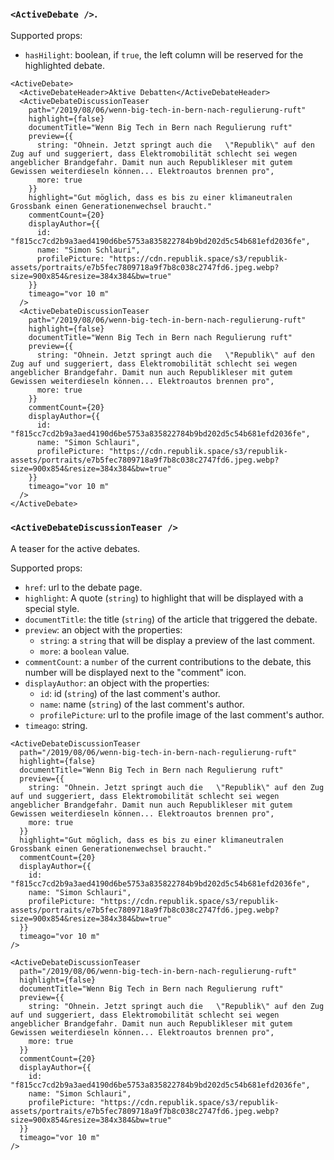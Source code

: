 ### `<ActiveDebate />`.

Supported props:
- `hasHilight`: boolean, if `true`, the left column will be reserved for the highlighted debate.


```react|noSource
<ActiveDebate>
  <ActiveDebateHeader>Aktive Debatten</ActiveDebateHeader>
  <ActiveDebateDiscussionTeaser
    path="/2019/08/06/wenn-big-tech-in-bern-nach-regulierung-ruft"
    highlight={false}
    documentTitle="Wenn Big Tech in Bern nach Regulierung ruft"
    preview={{
      string: "Ohnein. Jetzt springt auch die   \"Republik\" auf den Zug auf und suggeriert, dass Elektromobilität schlecht sei wegen angeblicher Brandgefahr. Damit nun auch Republikleser mit gutem Gewissen weiterdieseln können... Elektroautos brennen pro",
      more: true
    }}
    highlight="Gut möglich, dass es bis zu einer klimaneutralen Grossbank einen Generationenwechsel braucht."
    commentCount={20}
    displayAuthor={{
      id: "f815cc7cd2b9a3aed4190d6be5753a835822784b9bd202d5c54b681efd2036fe",
      name: "Simon Schlauri",
      profilePicture: "https://cdn.republik.space/s3/republik-assets/portraits/e7b5fec7809718a9f7b8c038c2747fd6.jpeg.webp?size=900x854&resize=384x384&bw=true"
    }}
    timeago="vor 10 m"
  />
  <ActiveDebateDiscussionTeaser
    path="/2019/08/06/wenn-big-tech-in-bern-nach-regulierung-ruft"
    highlight={false}
    documentTitle="Wenn Big Tech in Bern nach Regulierung ruft"
    preview={{
      string: "Ohnein. Jetzt springt auch die   \"Republik\" auf den Zug auf und suggeriert, dass Elektromobilität schlecht sei wegen angeblicher Brandgefahr. Damit nun auch Republikleser mit gutem Gewissen weiterdieseln können... Elektroautos brennen pro",
      more: true
    }}
    commentCount={20}
    displayAuthor={{
      id: "f815cc7cd2b9a3aed4190d6be5753a835822784b9bd202d5c54b681efd2036fe",
      name: "Simon Schlauri",
      profilePicture: "https://cdn.republik.space/s3/republik-assets/portraits/e7b5fec7809718a9f7b8c038c2747fd6.jpeg.webp?size=900x854&resize=384x384&bw=true"
    }}
    timeago="vor 10 m"
  />
</ActiveDebate>
```

### `<ActiveDebateDiscussionTeaser />`
A teaser for the active debates.

Supported props:
- `href`: url to the debate page.
- `highlight`: A quote (`string`) to highlight that will be displayed with a special style.
- `documentTitle`: the title (`string`) of the article that triggered the debate.
- `preview`: an object with the properties:
  - `string`: a `string` that will be display a preview of the last comment.
  - `more`: a `boolean` value.
- `commentCount`: a `number` of the current contributions to the debate, this number will be displayed next to the "comment" icon.
- `displayAuthor`: an object with the properties:
  - `id`: id (`string`) of the last comment's author.
  - `name`: name (`string`) of the last comment's author.
  - `profilePicture`: url to the profile image of the last comment's author.
- `timeago`: string.


```react|span-3
<ActiveDebateDiscussionTeaser
  path="/2019/08/06/wenn-big-tech-in-bern-nach-regulierung-ruft"
  highlight={false}
  documentTitle="Wenn Big Tech in Bern nach Regulierung ruft"
  preview={{
    string: "Ohnein. Jetzt springt auch die   \"Republik\" auf den Zug auf und suggeriert, dass Elektromobilität schlecht sei wegen angeblicher Brandgefahr. Damit nun auch Republikleser mit gutem Gewissen weiterdieseln können... Elektroautos brennen pro",
    more: true
  }}
  highlight="Gut möglich, dass es bis zu einer klimaneutralen Grossbank einen Generationenwechsel braucht."
  commentCount={20}
  displayAuthor={{
    id: "f815cc7cd2b9a3aed4190d6be5753a835822784b9bd202d5c54b681efd2036fe",
    name: "Simon Schlauri",
    profilePicture: "https://cdn.republik.space/s3/republik-assets/portraits/e7b5fec7809718a9f7b8c038c2747fd6.jpeg.webp?size=900x854&resize=384x384&bw=true"
  }}
  timeago="vor 10 m"
/>
```
```react|span-3
<ActiveDebateDiscussionTeaser
  path="/2019/08/06/wenn-big-tech-in-bern-nach-regulierung-ruft"
  highlight={false}
  documentTitle="Wenn Big Tech in Bern nach Regulierung ruft"
  preview={{
    string: "Ohnein. Jetzt springt auch die   \"Republik\" auf den Zug auf und suggeriert, dass Elektromobilität schlecht sei wegen angeblicher Brandgefahr. Damit nun auch Republikleser mit gutem Gewissen weiterdieseln können... Elektroautos brennen pro",
    more: true
  }}
  commentCount={20}
  displayAuthor={{
    id: "f815cc7cd2b9a3aed4190d6be5753a835822784b9bd202d5c54b681efd2036fe",
    name: "Simon Schlauri",
    profilePicture: "https://cdn.republik.space/s3/republik-assets/portraits/e7b5fec7809718a9f7b8c038c2747fd6.jpeg.webp?size=900x854&resize=384x384&bw=true"
  }}
  timeago="vor 10 m"
/>
```